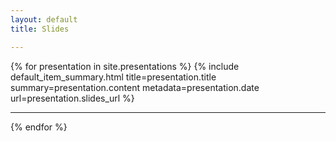 ```yaml
---
layout: default
title: Slides

---
```


{% for presentation in site.presentations %}
  {% include default_item_summary.html title=presentation.title summary=presentation.content metadata=presentation.date url=presentation.slides_url %}
  <hr />
{% endfor %}
